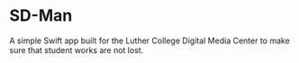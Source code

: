 # SD-Man
A simple Swift app built for the Luther College Digital Media Center to make sure that student works are not lost.
